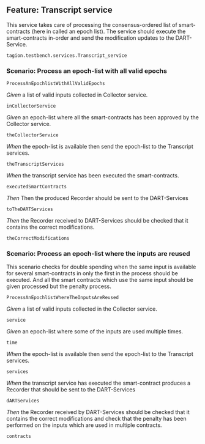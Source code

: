 ## Feature: Transcript service
This service takes care of processing the consensus-ordered list of smart-contracts (here in called an epoch list).
The service should execute the smart-contracts in-order and send the modification updates to the DART-Service.

`tagion.testbench.services.Transcript_service`

### Scenario: Process an epoch-list with all valid epochs

`ProcessAnEpochlistWithAllValidEpochs`

*Given* a list of valid inputs collected in Collector service.

`inCollectorService`

*Given* an epoch-list where all the smart-contracts has been approved by the Collector service.

`theCollectorService`

*When* the epoch-list is available then send the epoch-list to the Transcript services.

`theTranscriptServices`

*When* the transcript service has been executed the smart-contracts. 

`executedSmartContracts`

*Then*
Then the produced Recorder should be sent to the DART-Services

`toTheDARTServices`

*Then* the Recorder received to DART-Services should be checked that it contains the correct modifications.

`theCorrectModifications`


### Scenario: Process an epoch-list where the inputs are reused
This scenario checks for double spending when the same input is available for several smart-contracts in only the first in the process should be executed.
And all the smart contracts which use the same input should be given processed but the penalty process.

`ProcessAnEpochlistWhereTheInputsAreReused`

*Given* a list of valid inputs collected in the Collector service.

`service`

*Given* an epoch-list where some of the inputs are used multiple times.

`time`

*When* the epoch-list is available then send the epoch-list to the Transcript services.

`services`

*When* the transcript service has executed the smart-contract produces a Recorder that should be sent to the DART-Services

`dARTServices`

*Then* the Recorder received by DART-Services should be checked that it contains the correct modifications and check that the penalty has been performed on the inputs which are used in multiple contracts.

`contracts`
<!-- what if there are no valid money in the transaction -->

<!-- how do we do a penalty. Because if try to do double-spend with same wallet then it is not guaranteed to have any money left -->
